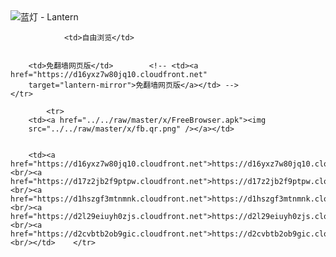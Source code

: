 

<img src="../../raw/master/x/8e0a2b81.c82003be.LanternYellow2.png" alt="蓝灯 - Lantern"/>
<table>
    <tr>
                
                <td>自由浏览</td>
        
        
        <td>免翻墙网页版</td>        <!-- <td><a href="https://d16yxz7w80jq10.cloudfront.net"
        target="lantern-mirror">免翻墙网页版</a></td> -->
    </tr>
    
            <tr>
        <td><a href="../../raw/master/x/FreeBrowser.apk"><img
        src="../../raw/master/x/fb.qr.png" /></a></td>

        
        <td><a href="https://d16yxz7w80jq10.cloudfront.net">https://d16yxz7w80jq10.cloudfront.net</a><br/><a href="https://d17z2jb2f9ptpw.cloudfront.net">https://d17z2jb2f9ptpw.cloudfront.net</a><br/><a href="https://d1hszgf3mtnmnk.cloudfront.net">https://d1hszgf3mtnmnk.cloudfront.net</a><br/><a href="https://d2l29eiuyh0zjs.cloudfront.net">https://d2l29eiuyh0zjs.cloudfront.net</a><br/><a href="https://d2cvbtb2ob9gic.cloudfront.net">https://d2cvbtb2ob9gic.cloudfront.net</a><br/></td>    </tr>
</table>
